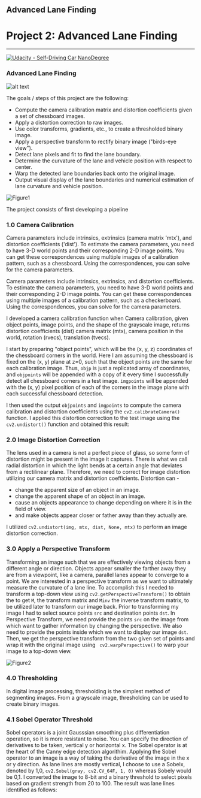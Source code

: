 ## Advanced Lane Finding
# Project 2: Advanced Lane Finding

---
[![Udacity - Self-Driving Car NanoDegree](https://s3.amazonaws.com/udacity-sdc/github/shield-carnd.svg)](http://www.udacity.com/drive)

### **Advanced Lane Finding**

![alt text](https://github.com/silverwhere/Self-Driving-Car-Nanodegree---Udacity/blob/main/Project%202%20-%20Advanced%20Lane%20Finding/project_video_out.gif.gif "Result")

The goals / steps of this project are the following:

* Compute the camera calibration matrix and distortion coefficients given a set of chessboard images.
* Apply a distortion correction to raw images.
* Use color transforms, gradients, etc., to create a thresholded binary image.
* Apply a perspective transform to rectify binary image ("birds-eye view").
* Detect lane pixels and fit to find the lane boundary.
* Determine the curvature of the lane and vehicle position with respect to center.
* Warp the detected lane boundaries back onto the original image.
* Output visual display of the lane boundaries and numerical estimation of lane curvature and vehicle position.


[//]: # (Image References)

![Figure1](https://github.com/silverwhere/Self-Driving-Car-Nanodegree---Udacity/blob/main/Project%202%20-%20Advanced%20Lane%20Finding/output_images/calibration17.jpg)

The project consists of first developing a pipeline

### 1.0 Camera Calibration

Camera parameters include intrinsics, extrinsics (camera matrix 'mtx'), and distortion coefficients ('dist'). To estimate the camera parameters, you need to have 3-D world points and their corresponding 2-D image points. You can get these correspondences using multiple images of a calibration pattern, such as a chessboard. Using the correspondences, you can solve for the camera parameters.

Camera parameters include intrinsics, extrinsics, and distortion coefficients. To estimate the camera parameters, you need to have 3-D world points and their corresponding 2-D image points. You can get these correspondences using multiple images of a calibration pattern, such as a checkerboard. Using the correspondences, you can solve for the camera parameters. 

I developed a camera calibration function when Camera calibration, given object points, image points, and the shape of the grayscale image, returns distortion coefficients (dist) camera matrix (mtx), camera position in the world, rotation (rvecs), translation (tvecs).

I start by preparing "object points", which will be the (x, y, z) coordinates of the chessboard corners in the world. Here I am assuming the chessboard is fixed on the (x, y) plane at z=0, such that the object points are the same for each calibration image.  Thus, `objp` is just a replicated array of coordinates, and `objpoints` will be appended with a copy of it every time I successfully detect all chessboard corners in a test image.  `imgpoints` will be appended with the (x, y) pixel position of each of the corners in the image plane with each successful chessboard detection.  

I then used the output `objpoints` and `imgpoints` to compute the camera calibration and distortion coefficients using the `cv2.calibrateCamera()` function.  I applied this distortion correction to the test image using the `cv2.undistort()` function and obtained this result:



### 2.0 Image Distortion Correction

The lens used in a camera is not a perfect piece of glass, so some form of distortion might be present in the image it captures. There is what we call radial distortion in which the light bends at a certain angle that deviates from a rectilinear plane.  Therefore, we need to correct for image distortion utilizing our camera matrix and distortion coefficients.  Distortion can - 

* change the apparent size of an object in an image.  
* change the apparent shape of an object in an image.  
* cause an objects appearance to change depending on where it is in the field of view.  
* and make objects appear closer or father away than they actually are.

I utilized `cv2.undistort(img, mtx, dist, None, mtx)` to perform an image distortion correction.
       

### 3.0 Apply a Perspective Transform

Transforming an image such that we are effectively viewing objects from a different angle or direction.  Objects appear smaller the farther away they are from a viewpoint, like a camera, parallel lanes appear to converge to a point.  We are interested in a perspective transform as we want to ultimately measure the curvature of a lane line.
To accomplish this I needed to transform a top-down view using `cv2.getPerspectiveTransform()` to obtain the to get `M`, the transform matrix and `Minv` the inverse transform matrix, to be utilized later to transform our image back.  Prior to transforming my image I had to select source points `src` and destination points `dst`.   In Perspective Transform, we need provide the points `src` on the image from which want to gather information by changing the perspective. We also need to provide the points inside which we want to display our image `dst`. Then, we get the perspective transform from the two given set of points and wrap it with the original image using ` cv2.warpPerspective()`  to warp your image to a top-down view.

![Figure2](https://github.com/silverwhere/Self-Driving-Car-Nanodegree---Udacity/blob/main/Project%202%20-%20Advanced%20Lane%20Finding/output_images/Undistored_Warped.jpg)

### 4.0 Thresholding

In digital image processing, thresholding is the simplest method of segmenting images. From a grayscale image, thresholding can be used to create binary images. 

### 4.1 Sobel Operator Threshold

Sobel operators is a joint Gausssian smoothing plus differentiation operation, so it is more resistant to noise. You can specify the direction of derivatives to be taken, vertical y or horizontal x.  The Sobel operator is at the heart of the Canny edge detection algorithim.  Applying the Sobel operator to an image is
a way of taking the derivative of the image in the x or y direction.  As lane lines are mostly vertical, I choose to use a Sobelx, denoted by 1,0, `cv2.Sobel(gray, cv2.CV_64F, 1, 0)` whereas Sobely would be 0,1.  I converted the image to 8-bit and a binary threshold to select pixels based on gradient strength from 20 to 100.  The result was lane lines identified as follows:


